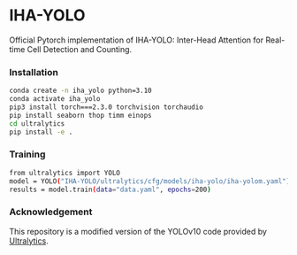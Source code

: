 # IHA-YOLO

Official Pytorch implementation of IHA-YOLO: Inter-Head Attention for Real-time Cell Detection and Counting.

### Installation
```bash
conda create -n iha_yolo python=3.10
conda activate iha_yolo
pip3 install torch===2.3.0 torchvision torchaudio
pip install seaborn thop timm einops
cd ultralytics
pip install -e .
```

### Training
```bash
from ultralytics import YOLO
model = YOLO("IHA-YOLO/ultralytics/cfg/models/iha-yolo/iha-yolom.yaml").load("yolov10m.pt")
results = model.train(data="data.yaml", epochs=200)
```

### Acknowledgement
This repository is a modified version of the YOLOv10 code provided by [Ultralytics](https://github.com/ultralytics/ultralytics).
